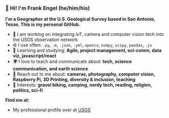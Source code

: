 ### 👋 Hi! I'm Frank Engel (he/him/his)

<!--
**frank-engel-usgs/frank-engel-usgs** is a ✨ _special_ ✨ repository because its `README.md` (this file) appears on your GitHub profile.

Here are some ideas to get you started:

- 🔭 I’m currently working on ...
- 🌱 I’m currently learning ...
- 👯 I’m looking to collaborate on ...
- 🤔 I’m looking for help with ...
- 💬 Ask me about ...
- 📫 How to reach me: ...
- 😄 Pronouns: ...
- ⚡ Fun fact: ...
-->

**I'm a Geographer at the U.S. Geological Survey based in San Antonio, Texas. This is my personal GitHub.**

- 🏢 I am working on integrating IoT, camera and computer vision tech into the USGS observation network
- ⚙️ I use often: `.py`, `.m`, `.json`, `.yml`, `opencv`, `numpy`, `scipy`, `pandas`, `.js`
- 🌱 Learning and studying: **Agile, project management, sci-comm, data viz, javascript/react**
- 🌍 I love to teach and communicate about: **tech, science communication, and earth science**
- 💬 Reach out to me about: **cameras, photography, computer vision, Raspberry Pi, 3D Printing, diversity & inclusion, teaching**
- 💜 Interests: **gravel biking, camping, nerdy tech, reading, religion, politics, sci-fi**

**Find me at:**

- My professional profile over at [USGS](https://profile.usgs.gov/fengel)
